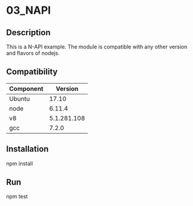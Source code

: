 # 03_NAPI

Description
-----------
This is a N-API example.
The module is compatible with any other version and flavors of nodejs. 

Compatibility
------------

|Component|Version |
|-------|-----------|
|Ubuntu | 17.10     |
|node   | 6.11.4    |
|v8     | 5.1.281.108|
|gcc    | 7.2.0    |

Installation
------------
npm install

Run
---
npm test